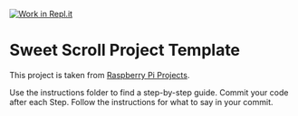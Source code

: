 [![Work in Repl.it](https://classroom.github.com/assets/work-in-replit-14baed9a392b3a25080506f3b7b6d57f295ec2978f6f33ec97e36a161684cbe9.svg)](https://classroom.github.com/online_ide?assignment_repo_id=3862717&assignment_repo_type=AssignmentRepo)
# Sweet Scroll Project Template 

This project is taken from [Raspberry Pi Projects](https://projects.raspberrypi.org/en/projects/sweet-scroll). 

Use the instructions folder to find a step-by-step guide. Commit your code after each Step. Follow the instructions for what to say in your commit. 


